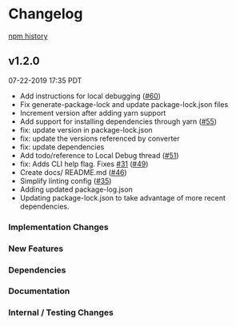 # Changelog

[npm history][1]

[1]: https://www.npmjs.com/package/@google-cloud/functions-framework?activeTab=versions

## v1.2.0

07-22-2019 17:35 PDT

- Add instructions for local debugging ([#60](https://github.com/GoogleCloudPlatform/functions-framework-nodejs/pull/60))
- Fix generate-package-lock and update package-lock.json files
- Increment version after adding yarn support
- Add support for installing dependencies through yarn ([#55](https://github.com/GoogleCloudPlatform/functions-framework-nodejs/pull/55))
- fix: update version in package-lock.json
- fix: update the versions referenced by converter
- fix: update dependencies
- Add todo/reference to Local Debug thread ([#51](https://github.com/GoogleCloudPlatform/functions-framework-nodejs/pull/51))
- fix: Adds CLI help flag. Fixes [#31](https://github.com/GoogleCloudPlatform/functions-framework-nodejs/pull/31) ([#49](https://github.com/GoogleCloudPlatform/functions-framework-nodejs/pull/49))
- Create docs/ README.md ([#46](https://github.com/GoogleCloudPlatform/functions-framework-nodejs/pull/46))
- Simplify linting config ([#35](https://github.com/GoogleCloudPlatform/functions-framework-nodejs/pull/35))
- Adding updated package-log.json
- Updating package-lock.json to take advantage of more recent dependencies.

### Implementation Changes

### New Features

### Dependencies

### Documentation

### Internal / Testing Changes

